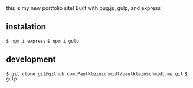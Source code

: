 ##
this is my new portfolio site! Built with pug.js, gulp, and express

## instalation
`$ npm i express`
`$ npm i gulp`

## development
`$ git clone git@github.com:PaulKleinschmidt/paulkleinschmidt.me.git`
`$ gulp` 